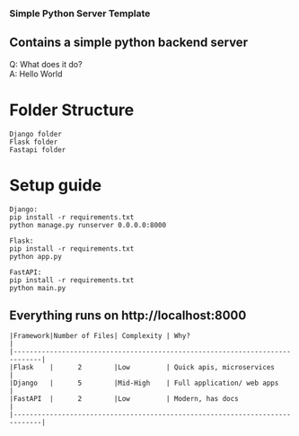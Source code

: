 ### Simple Python Server Template

## Contains a simple python backend server

Q: What does it do? <br />
A: Hello World

# Folder Structure

```
Django folder
Flask folder
Fastapi folder
```

# Setup guide

```
Django:
pip install -r requirements.txt
python manage.py runserver 0.0.0.0:8000
```

```
Flask:
pip install -r requirements.txt
python app.py
```

```
FastAPI:
pip install -r requirements.txt
python main.py
```

## Everything runs on http://localhost:8000

```
|Framework|Number of Files| Complexity | Why?                                 |
|-----------------------------------------------------------------------------|
|Flask    |      2        |Low         | Quick apis, microservices            |
|Django   |      5        |Mid-High    | Full application/ web apps           |
|FastAPI  |      2        |Low         | Modern, has docs                     |
|-----------------------------------------------------------------------------|
```
